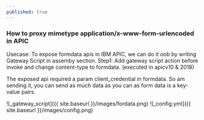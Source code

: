 ```yaml
---
published: true
---
```

### How to proxy mimetype application/x-www-form-urlencoded in APIC

Usecase: To expose formdata apis in IBM APIC, we can do it oob by writing Gateway Script in assemby section.
 Step1: Add gateway script action before invoke and change content-type to formdata. (executed in apicv10 & 2018)
 
 The exposed api required a param client_credential in formdata. So am sending it, you can send as much data as you can as form data is a key-value pairs.


![_gateway_script]({{ site.baseurl }}/images/fordata.png)
![_config.yml]({{ site.baseurl }}/images/config.png)
